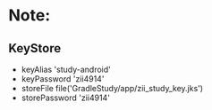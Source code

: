 # Note:
## KeyStore
- keyAlias 'study-android'
- keyPassword 'zii4914'
- storeFile file('GradleStudy/app/zii_study_key.jks')
- storePassword 'zii4914'